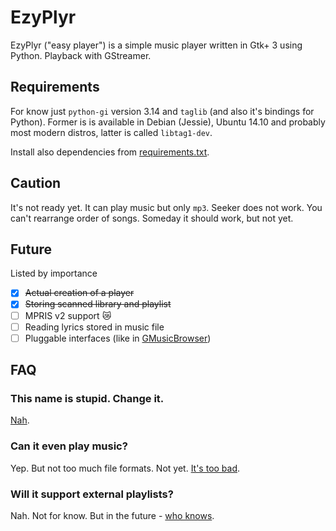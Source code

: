 # EzyPlyr

EzyPlyr ("easy player") is a simple music player written in Gtk+ 3
using Python. Playback with GStreamer.

## Requirements
For know just `python-gi` version 3.14 and `taglib` (and also it's bindings for Python). Former is is available in Debian (Jessie), Ubuntu 14.10 and probably most modern distros, latter is called `libtag1-dev`.

Install also dependencies from [requirements.txt](./requirements.txt).

## Caution

It's not ready yet. It can play music but only `mp3`. Seeker does not work. You can't rearrange order of songs. Someday it should work, but not yet.

## Future
Listed by importance
- [x] ~~Actual creation of a player~~
- [x] ~~Storing scanned library and playlist~~
- [ ] MPRIS v2 support :crying_cat_face:
- [ ] Reading lyrics stored in music file
- [ ] Pluggable interfaces (like in [GMusicBrowser](http://gmusicbrowser.org/))

## FAQ

### This name is stupid. Change it.
[Nah](https://www.youtube.com/watch?v=YYHTMhujUFE).

### Can it even play music?
Yep. But not too much file formats. Not yet. [It's too bad](https://www.youtube.com/watch?v=8sGShK7YNeA).

### Will it support external playlists?
Nah. Not for know. But in the future - [who knows](http://vimeo.com/58229191).
